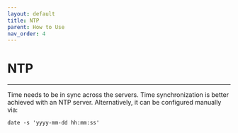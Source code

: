 ```yaml
---
layout: default
title: NTP
parent: How to Use
nav_order: 4
---
```


# NTP

---

Time needs to be in sync across the servers. Time synchronization is better achieved with an NTP server. Alternatively, it can be configured manually via:

```shell
date -s 'yyyy-mm-dd hh:mm:ss'
```
